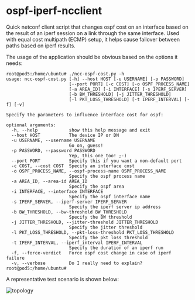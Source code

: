 # ospf-iperf-ncclient

Quick netconf client script that changes ospf cost on an interface based on the result of an iperf session on a link through the same interface.
Used with equal cost multipath (ECMP) setup, it helps cause failover between paths based on iperf results.

The usage of the application should be obvious based on the options it needs:

```
root@pod5:/home/ubuntu# ./ncc-ospf-cost.py -h
usage: ncc-ospf-cost.py [-h] --host HOST [-u USERNAME] [-p PASSWORD]
                        [--port PORT] [-c COST] [-o OSPF_PROCESS_NAME]
                        [-a AREA_ID] [-i INTERFACE] [-s IPERF_SERVER]
                        [-b BW_THRESHOLD] [-j JITTER_THRESHOLD]
                        [-l PKT_LOSS_THRESHOLD] [-t IPERF_INTERVAL] [-f] [-v]

Specify the parameters to influence interface cost for ospf:

optional arguments:
  -h, --help            show this help message and exit
  --host HOST           The device IP or DN
  -u USERNAME, --username USERNAME
                        Go on, guess!
  -p PASSWORD, --password PASSWORD
                        Yep, this one too! ;-)
  --port PORT           Specify this if you want a non-default port
  -c COST, --cost COST  Specify an interface cost
  -o OSPF_PROCESS_NAME, --ospf-process-name OSPF_PROCESS_NAME
                        Specify the ospf process name
  -a AREA_ID, --area-id AREA_ID
                        Specify the ospf area
  -i INTERFACE, --interface INTERFACE
                        Specify the ospf interface name
  -s IPERF_SERVER, --iperf-server IPERF_SERVER
                        Specify the iperf server ip address
  -b BW_THRESHOLD, --bw-threshold BW_THRESHOLD
                        Specify the BW threshold
  -j JITTER_THRESHOLD, --jitter-threshold JITTER_THRESHOLD
                        Specify the jitter threshold
  -l PKT_LOSS_THRESHOLD, --pkt-loss-threshold PKT_LOSS_THRESHOLD
                        Specify the pkt loss threshold
  -t IPERF_INTERVAL, --iperf_interval IPERF_INTERVAL
                        Specify the duration of an iperf run
  -f, --force-verdict   Force ospf cost change in case of iperf failure
  -v, --verbose         Do I really need to explain?
root@pod5:/home/ubuntu# 
```


A representative test scenario is shown below:

![topology](https://xrdocs.github.io/xrdocs-images/assets/tutorial-images/ospf_nc_iperf.jpg)
 
